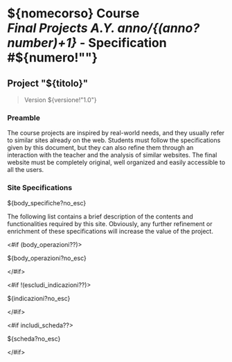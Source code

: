<html>
<head>
<meta charset="UTF-8"/>
<title>${nomecorso}: Final Course Projects</title>
<style>${css?no_esc}</style>
</head>




<body>

# ${nomecorso} Course<br/>*Final Projects A.Y. ${anno}/${(anno?number)+1}* - Specification #${numero!""}

<section class="specifica">

## Project "${titolo}"
> Version ${versione!"1.0"}

### Preamble

The course projects are inspired by real-world needs, and they usually refer to similar sites already on the web. Students must follow the specifications given by this document, but they can also refine them through an interaction with the teacher and the analysis of similar websites. The final website must be completely original, well organized and easily accessible to all the users.  

### Site Specifications

<section class="descrizione">${body_specifiche?no_esc}</div>

The following list contains a brief description of the contents and functionalities required by this site. Obviously, any further refinement or enrichment of these specifications will increase the value of the project.


<#if (body_operazioni??)>

<section class="operazioni">${body_operazioni?no_esc}</section>

</#if>

</section>

<#if !(escludi_indicazioni??)>

<section class="indicazioni break">${indicazioni?no_esc}</section>

</#if>

<#if includi_scheda??>

<section class="scheda break">${scheda?no_esc}</section>

</#if>

</body>
</html>